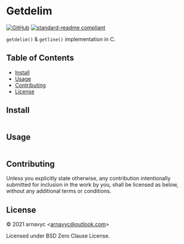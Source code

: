 <!--
SPDX-License-Identifier: 0BSD
-->

# Getdelim

[![GitHub](https://img.shields.io/github/license/arnavyash/getdelim?logo=github&style=flat-square)](LICENSE.md)
[![standard-readme compliant](https://img.shields.io/badge/readme%20style-standard-brightgreen.svg?style=flat-square)](https://github.com/RichardLitt/standard-readme)

`getdelim()` & `getline()` implementation in C.

## Table of Contents

- [Install](#install)
- [Usage](#usage)
- [Contributing](#contributing)
- [License](#license)

## Install

```

```

## Usage

```

```

## Contributing

Unless you explicitly state otherwise, any contribution intentionally submitted
for inclusion in the work by you, shall be licensed as below, without any
additional terms or conditions.

## License

&copy; 2021 arnavyc \<arnavyc@outlook.com\>

Licensed under BSD Zero Clause License.

